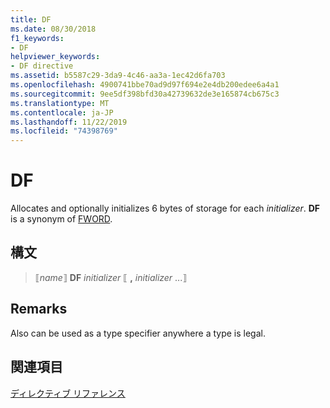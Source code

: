 ```yaml
---
title: DF
ms.date: 08/30/2018
f1_keywords:
- DF
helpviewer_keywords:
- DF directive
ms.assetid: b5587c29-3da9-4c46-aa3a-1ec42d6fa703
ms.openlocfilehash: 4900741bbe70ad9d97f694e2e4db200edee6a4a1
ms.sourcegitcommit: 9ee5df398bfd30a42739632de3e165874cb675c3
ms.translationtype: MT
ms.contentlocale: ja-JP
ms.lasthandoff: 11/22/2019
ms.locfileid: "74398769"
---
```

# <a name="df"></a>DF

Allocates and optionally initializes 6 bytes of storage for each *initializer*. **DF** is a synonym of [FWORD](../../assembler/masm/fword.md).

## <a name="syntax"></a>構文

> ⟦*name*⟧ **DF** *initializer* ⟦ __,__ *initializer* ...⟧

## <a name="remarks"></a>Remarks

Also can be used as a type specifier anywhere a type is legal.

## <a name="see-also"></a>関連項目

[ディレクティブ リファレンス](../../assembler/masm/directives-reference.md)
